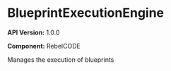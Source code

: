 # BlueprintExecutionEngine

**API Version:** 1.0.0

**Component:** RebelCODE

Manages the execution of blueprints

